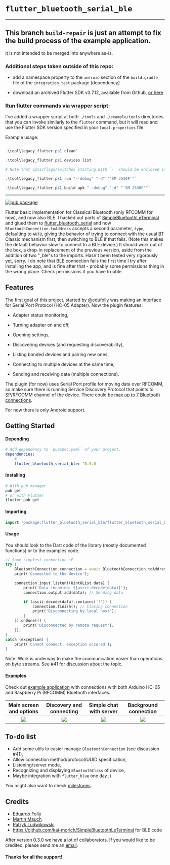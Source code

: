 
# `flutter_bluetooth_serial_ble`


---

## This branch `build-repair` is just an attempt to fix the build process of the example application.
It is not intended to be merged into anywhere as-is.

### Additional steps taken outside of this repo:

- add a namespace property to the `android` section of the `build.gradle` file
  of the `integration_test` package (dependency)

- download an archived Flutter SDK v3.7.12, available from Github,
  [or here](https://docs.flutter.dev/release/archive)

### Run flutter commands via wrapper script:

I've added a wrapper script at both `./tools` and `./example/tools` directories
that you can invoke similarly to the `flutter` command, but it will read and use the
Flutter SDK version specified in your `local.properties` file.

Example usage:

```powershell

.\tool\legacy_flutter.ps1 clean`

.\tool\legacy_flutter.ps1 devices list

# Note that opts/flags/switches starting with `-` should be enclosed in quotes..

.\tool\legacy_flutter.ps1 run "--debug" "-d" "'SM J530F'"`

.\tool\legacy_flutter.ps1 build apk "--debug" "-d" "'SM J530F'"`

```

---


[![pub package](https://img.shields.io/pub/v/flutter_bluetooth_serial_ble.svg)](https://pub.dartlang.org/packages/flutter_bluetooth_serial_ble)

Flutter basic implementation for Classical Bluetooth (only RFCOMM for now), and now also BLE.  I hacked out parts of [SimpleBluetoothLeTerminal](https://github.com/kai-morich/SimpleBluetoothLeTerminal) and glued them to [flutter_bluetooth_serial](https://github.com/edufolly/flutter_bluetooth_serial) and now `BluetoothConnection.toAddress` accepts a second parameter, `type`, defaulting to `AUTO`, giving the behavior of trying to connect with the usual BT Classic mechanism first, then switching to BLE if that fails.  (Note this makes the default behavior slow to connect to a BLE device.)  It should work out of the box, a drop-in replacement of the previous version, aside from the addition of two "_ble"s to the imports.  Hasn't been tested very rigorously yet, sorry.  I do note that BLE connection fails the first time I try after installing the app, and is fine after that - probably some permissions thing in the wrong place.  Check permissions if you have trouble.


## Features

The first goal of this project, started by @edufolly was making an interface for Serial Port Protocol (HC-05 Adapter). Now the plugin features:

+ Adapter status monitoring,

+ Turning adapter on and off,

+ Opening settings,

+ Discovering devices (and requesting discoverability),

+ Listing bonded devices and pairing new ones,

+ Connecting to multiple devices at the same time,

+ Sending and receiving data (multiple connections).

The plugin (for now) uses Serial Port profile for moving data over RFCOMM, so make sure there is running Service Discovery Protocol that points to SP/RFCOMM channel of the device. There could be [max up to 7 Bluetooth connections](https://stackoverflow.com/a/32149519/4880243).

For now there is only Android support.


## Getting Started

#### Depending 
```yaml
# Add dependency to `pubspec.yaml` of your project.
dependencies:
    # ...
    flutter_bluetooth_serial_ble: ^0.5.0
```

#### Installing

```bash
# With pub manager
pub get
# or with Flutter
flutter pub get
```

#### Importing
```dart
import 'package:flutter_bluetooth_serial_ble/flutter_bluetooth_serial_ble.dart';
```

#### Usage

You should look to the Dart code of the library (mostly documented functions) or to the examples code. 
```dart
// Some simplest connection :F
try {
    BluetoothConnection connection = await BluetoothConnection.toAddress(address);
    print('Connected to the device');

    connection.input.listen((Uint8List data) {
        print('Data incoming: ${ascii.decode(data)}');
        connection.output.add(data); // Sending data

        if (ascii.decode(data).contains('!')) {
            connection.finish(); // Closing connection
            print('Disconnecting by local host');
        }
    }).onDone(() {
        print('Disconnected by remote request');
    });
}
catch (exception) {
    print('Cannot connect, exception occured');
}
```

Note: Work is underway to make the communication easier than operations on byte streams. See #41 for discussion about the topic.

#### Examples

Check out [example application](example/README.md) with connections with both Arduino HC-05 and Raspberry Pi (RFCOMM) Bluetooth interfaces.

Main screen and options |  Discovery and connecting  |  Simple chat with server  |  Background connection  |
:---:|:---:|:---:|:---:|
![](https://i.imgur.com/qeeMsVe.png)  |  ![](https://i.imgur.com/zruuelZ.png)  |  ![](https://i.imgur.com/y5mTUey.png)  |  ![](https://i.imgur.com/3wvwDVo.png)


## To-do list

+ Add some utils to easier manage `BluetoothConnection` (see discussion #41),
+ Allow connection method/protocol/UUID specification,
+ Listening/server mode,
+ Recognizing and displaying `BluetoothClass` of device,
+ Maybe integration with `flutter_blue` one day ;)

You might also want to check [milestones](https://github.com/edufolly/flutter_bluetooth_serial/milestones).


## Credits

- [Eduardo Folly](mailto:edufolly@gmail.com)
- [Martin Mauch](mailto:martin.mauch@gmail.com)
- [Patryk Ludwikowski](mailto:patryk.ludwikowski.7@gmail.com)
- https://github.com/kai-morich/SimpleBluetoothLeTerminal for BLE code

After version 0.3.0 we have a lot of collaborators. If you would like to be credited, please send me an [email](mailto:edufolly@gmail.com).

#### Thanks for all the support!